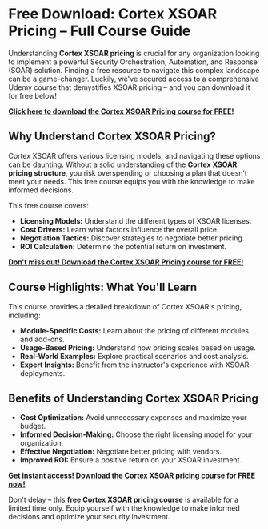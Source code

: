 # Free Download: Cortex XSOAR Pricing – Full Course Guide

Understanding **Cortex XSOAR pricing** is crucial for any organization looking to implement a powerful Security Orchestration, Automation, and Response (SOAR) solution. Finding a free resource to navigate this complex landscape can be a game-changer. Luckily, we've secured access to a comprehensive Udemy course that demystifies XSOAR pricing – and you can download it for free below!

[**Click here to download the Cortex XSOAR Pricing course for FREE!**](https://udemywork.com/cortex-xsoar-pricing)

## Why Understand Cortex XSOAR Pricing?

Cortex XSOAR offers various licensing models, and navigating these options can be daunting. Without a solid understanding of the **Cortex XSOAR pricing structure**, you risk overspending or choosing a plan that doesn’t meet your needs. This free course equips you with the knowledge to make informed decisions.

This free course covers:
*   **Licensing Models:** Understand the different types of XSOAR licenses.
*   **Cost Drivers:** Learn what factors influence the overall price.
*   **Negotiation Tactics:** Discover strategies to negotiate better pricing.
*   **ROI Calculation:** Determine the potential return on investment.

[**Don't miss out! Download the Cortex XSOAR Pricing course for FREE!**](https://udemywork.com/cortex-xsoar-pricing)

## Course Highlights: What You'll Learn

This course provides a detailed breakdown of Cortex XSOAR's pricing, including:

*   **Module-Specific Costs:** Learn about the pricing of different modules and add-ons.
*   **Usage-Based Pricing:** Understand how pricing scales based on usage.
*   **Real-World Examples:** Explore practical scenarios and cost analysis.
*   **Expert Insights:** Benefit from the instructor's experience with XSOAR deployments.

## Benefits of Understanding Cortex XSOAR Pricing

*   **Cost Optimization:** Avoid unnecessary expenses and maximize your budget.
*   **Informed Decision-Making:** Choose the right licensing model for your organization.
*   **Effective Negotiation:** Negotiate better pricing with vendors.
*   **Improved ROI:** Ensure a positive return on your XSOAR investment.

[**Get instant access! Download the Cortex XSOAR pricing course for FREE now!**](https://udemywork.com/cortex-xsoar-pricing)

Don't delay – this **free Cortex XSOAR pricing course** is available for a limited time only. Equip yourself with the knowledge to make informed decisions and optimize your security investment.
